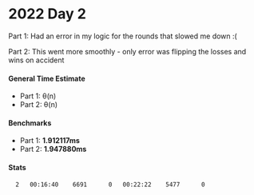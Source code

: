 # 2022 Day 2

Part 1: Had an error in my logic for the rounds that slowed me down :(

Part 2: This went more smoothly - only error was flipping the losses and wins on accident

#### General Time Estimate
- Part 1: θ(n) 
- Part 2: θ(n)

#### Benchmarks
- Part 1: **1.912117ms**
- Part 2: **1.947880ms**

#### Stats
```
  2   00:16:40    6691      0   00:22:22    5477      0
```
